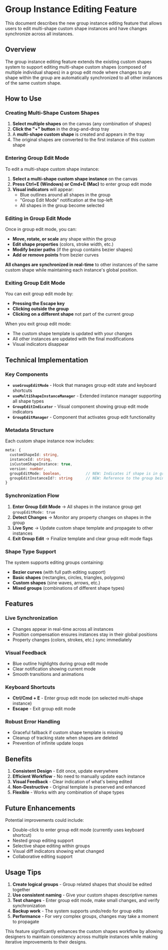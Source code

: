# Group Instance Editing Feature

This document describes the new group instance editing feature that allows users to edit multi-shape custom shape instances and have changes synchronize across all instances.

## Overview

The group instance editing feature extends the existing custom shapes system to support editing multi-shape custom shapes (composed of multiple individual shapes) in a group edit mode where changes to any shape within the group are automatically synchronized to all other instances of the same custom shape.

## How to Use

### Creating Multi-Shape Custom Shapes

1. **Select multiple shapes** on the canvas (any combination of shapes)
2. **Click the "+" button** in the drag-and-drop tray
3. A **multi-shape custom shape** is created and appears in the tray
4. The original shapes are converted to the first instance of this custom shape

### Entering Group Edit Mode

To edit a multi-shape custom shape instance:

1. **Select a multi-shape custom shape instance** on the canvas
2. **Press Ctrl+E (Windows) or Cmd+E (Mac)** to enter group edit mode
3. **Visual indicators** will appear:
   - Blue outlines around all shapes in the group
   - "Group Edit Mode" notification at the top-left
   - All shapes in the group become selected

### Editing in Group Edit Mode

Once in group edit mode, you can:

- **Move, rotate, or scale** any shape within the group
- **Edit shape properties** (colors, stroke width, etc.)
- **Modify bezier paths** (if the group contains bezier shapes)
- **Add or remove points** from bezier curves

**All changes are synchronized in real-time** to other instances of the same custom shape while maintaining each instance's global position.

### Exiting Group Edit Mode

You can exit group edit mode by:

- **Pressing the Escape key**
- **Clicking outside the group**
- **Clicking on a different shape** not part of the current group

When you exit group edit mode:
- The custom shape template is updated with your changes
- All other instances are updated with the final modifications
- Visual indicators disappear

## Technical Implementation

### Key Components

- **`useGroupEditMode`** - Hook that manages group edit state and keyboard shortcuts
- **`useMultiShapeInstanceManager`** - Extended instance manager supporting all shape types
- **`GroupEditIndicator`** - Visual component showing group edit mode indicators
- **`GroupEditManager`** - Component that activates group edit functionality

### Metadata Structure

Each custom shape instance now includes:
```typescript
meta: {
  customShapeId: string,
  instanceId: string,
  isCustomShapeInstance: true,
  version: number,
  groupEditMode: boolean,           // NEW: Indicates if shape is in group edit mode
  groupEditInstanceId?: string      // NEW: Reference to the group being edited
}
```

### Synchronization Flow

1. **Enter Group Edit Mode** → All shapes in the instance group get `groupEditMode: true`
2. **Detect Changes** → Monitor any property changes on shapes in the group
3. **Live Sync** → Update custom shape template and propagate to other instances
4. **Exit Group Edit** → Finalize template and clear group edit mode flags

### Shape Type Support

The system supports editing groups containing:
- **Bezier curves** (with full path editing support)
- **Basic shapes** (rectangles, circles, triangles, polygons)
- **Custom shapes** (sine waves, arrows, etc.)
- **Mixed groups** (combinations of different shape types)

## Features

### Live Synchronization
- Changes appear in real-time across all instances
- Position compensation ensures instances stay in their global positions
- Property changes (colors, strokes, etc.) sync immediately

### Visual Feedback
- Blue outline highlights during group edit mode
- Clear notification showing current mode
- Smooth transitions and animations

### Keyboard Shortcuts
- **Ctrl/Cmd + E** - Enter group edit mode (on selected multi-shape instance)
- **Escape** - Exit group edit mode

### Robust Error Handling
- Graceful fallback if custom shape template is missing
- Cleanup of tracking state when shapes are deleted
- Prevention of infinite update loops

## Benefits

1. **Consistent Design** - Edit once, update everywhere
2. **Efficient Workflow** - No need to manually update each instance
3. **Visual Feedback** - Clear indication of what's being edited
4. **Non-Destructive** - Original template is preserved and enhanced
5. **Flexible** - Works with any combination of shape types

## Future Enhancements

Potential improvements could include:
- Double-click to enter group edit mode (currently uses keyboard shortcut)
- Nested group editing support
- Selective shape editing within groups
- Visual diff indicators showing what changed
- Collaborative editing support

## Usage Tips

1. **Create logical groups** - Group related shapes that should be edited together
2. **Use consistent naming** - Give your custom shapes descriptive names
3. **Test changes** - Enter group edit mode, make small changes, and verify synchronization
4. **Backup work** - The system supports undo/redo for group edits
5. **Performance** - For very complex groups, changes may take a moment to propagate

This feature significantly enhances the custom shapes workflow by allowing designers to maintain consistency across multiple instances while making iterative improvements to their designs.